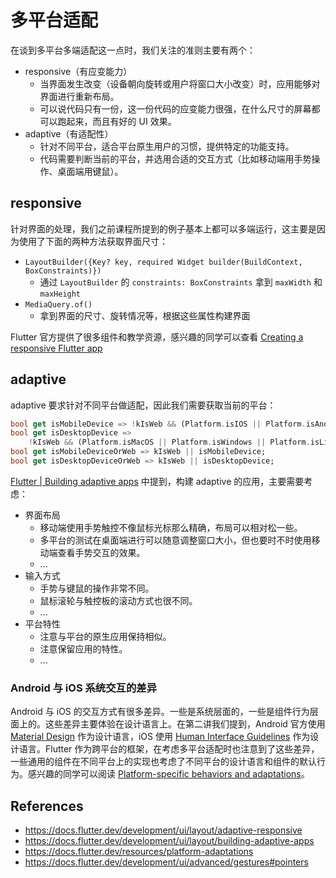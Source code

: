 # 多平台适配

在谈到多平台多端适配这一点时，我们关注的准则主要有两个：

- responsive（有应变能力）
    - 当界面发生改变（设备朝向旋转或用户将窗口大小改变）时，应用能够对界面进行重新布局。
    - 可以说代码只有一份，这一份代码的应变能力很强，在什么尺寸的屏幕都可以跑起来，而且有好的 UI 效果。
- adaptive（有适配性）
    - 针对不同平台，适合平台原生用户的习惯，提供特定的功能支持。
    - 代码需要判断当前的平台，并选用合适的交互方式（比如移动端用手势操作、桌面端用键鼠）。

## responsive

针对界面的处理，我们之前课程所提到的例子基本上都可以多端运行，这主要是因为使用了下面的两种方法获取界面尺寸：

- `LayoutBuilder({Key? key, required Widget builder(BuildContext, BoxConstraints)})`
    - 通过 `LayoutBuilder` 的 `constraints: BoxConstraints` 拿到 `maxWidth` 和 `maxHeight`
- `MediaQuery.of()`
    - 拿到界面的尺寸、旋转情况等，根据这些属性构建界面

Flutter 官方提供了很多组件和教学资源，感兴趣的同学可以查看 [Creating a responsive Flutter app](https://docs.flutter.dev/development/ui/layout/adaptive-responsive#creating-a-responsive-flutter-app)

## adaptive

adaptive 要求针对不同平台做适配，因此我们需要获取当前的平台：

```dart
bool get isMobileDevice => !kIsWeb && (Platform.isIOS || Platform.isAndroid);
bool get isDesktopDevice =>
    !kIsWeb && (Platform.isMacOS || Platform.isWindows || Platform.isLinux);
bool get isMobileDeviceOrWeb => kIsWeb || isMobileDevice;
bool get isDesktopDeviceOrWeb => kIsWeb || isDesktopDevice;
```

[Flutter | Building adaptive apps](https://docs.flutter.dev/development/ui/layout/building-adaptive-apps) 中提到，构建 adaptive 的应用，主要需要考虑：

- 界面布局
    - 移动端使用手势触控不像鼠标光标那么精确，布局可以相对松一些。
    - 多平台的测试在桌面端进行可以随意调整窗口大小，但也要时不时使用移动端查看手势交互的效果。
    - ...
- 输入方式
    - 手势与键鼠的操作非常不同。
    - 鼠标滚轮与触控板的滚动方式也很不同。
    - ...
- 平台特性
    - 注意与平台的原生应用保持相似。
    - 注意保留应用的特性。
    - ...

### Android 与 iOS 系统交互的差异

Android 与 iOS 的交互方式有很多差异。一些是系统层面的，一些是组件行为层面上的。这些差异主要体验在设计语言上。在第二讲我们提到，Android 官方使用 [Material Design](https://m3.material.io) 作为设计语言，iOS 使用 [Human Interface Guidelines](https://developer.apple.com/design/human-interface-guidelines/guidelines/overview/) 作为设计语言。Flutter 作为跨平台的框架，在考虑多平台适配时也注意到了这些差异，一些通用的组件在不同平台上的实现也考虑了不同平台的设计语言和组件的默认行为。感兴趣的同学可以阅读 [Platform-specific behaviors and adaptations](https://docs.flutter.dev/resources/platform-adaptations)。

## References

- https://docs.flutter.dev/development/ui/layout/adaptive-responsive
- https://docs.flutter.dev/development/ui/layout/building-adaptive-apps
- https://docs.flutter.dev/resources/platform-adaptations
- https://docs.flutter.dev/development/ui/advanced/gestures#pointers
